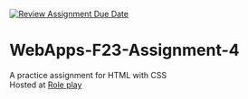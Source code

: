 [![Review Assignment Due Date](https://classroom.github.com/assets/deadline-readme-button-24ddc0f5d75046c5622901739e7c5dd533143b0c8e959d652212380cedb1ea36.svg)](https://classroom.github.com/a/4tKarLeg)
# WebApps-F23-Assignment-4
A practice assignment for HTML with CSS<br>
Hosted at [Role play](https://44-563-webapps-f23.github.io/44563-webapps-f23-assignment4-saikrishna1419/)
